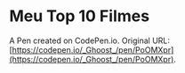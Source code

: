 # Meu Top 10 Filmes

A Pen created on CodePen.io. Original URL: [https://codepen.io/_Ghoost_/pen/PoOMXpr](https://codepen.io/_Ghoost_/pen/PoOMXpr).

